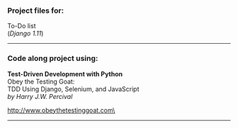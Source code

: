 ### Project files for:
To-Do list \
(*Django 1.11*)
__________________________________
### Code along project using:
**Test-Driven Development with Python** \
Obey the Testing Goat: \
TDD Using Django, Selenium, and JavaScript \
*by Harry J.W. Percival*

http://www.obeythetestinggoat.com\
___________________________________
